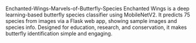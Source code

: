  Enchanted-Wings-Marvels-of-Butterfly-Species                                                                                                                                                                                                                                                                                                           Enchanted Wings is a deep learning-based butterfly species classifier using MobileNetV2. It predicts 75 species from images via a Flask web app, showing sample images and species info. Designed for education, research, and conservation, it makes butterfly identification simple and engaging.
